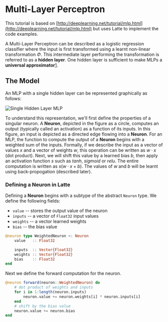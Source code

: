 # Multi-Layer Perceptron

This tutorial is based on [http://deeplearning.net/tutorial/mlp.html](http://deeplearning.net/tutorial/mlp.html) but uses Latte to implement the code examples.  

A Multi-Layer Perceptron can be described as a logistic regression classifier where the input is first transformed using a learnt non-linear transformation $\Phi$.  This intermediate layer performing the transformation is referred to as a **hidden layer**.  One hidden layer is sufficient to make MLPs a **universal approximator**[1][1].  

## The Model
An MLP with a single hidden layer can be represented graphically as follows:

![Single Hidden Layer MLP](http://deeplearning.net/tutorial/_images/mlp.png)

To understand this representation, we'll first define the properties of a singular neuron.  A **Neuron**, depicted in the figure as a circle, computes an output (typically called an activation) as a function of its inputs.  In this figure, an input is depicted as a directed edge flowing into a **Neuron**.  For an MLP, the function to compute the output of a **Neuron** begins with a weighted sum of the inputs.  Formally, if we describe the input as a vector of values $x$ and a vector of weights $w$, this operation can be written as $w \cdot x$ (dot product).  Next, we will shift this value by a learned bias $b$, then apply an activation function $s$ such as $tanh$, $sigmoid$ or $relu$.  The entire computation is written as $s(w \cdot x + b)$.  The values of $w$ and $b$ will be learnt using back-propogation (described later).

### Defining a Neuron in Latte
Defining a **Neuron** begins with a subtype of the abstract `Neuron` type.  We define the following fields:

- `value`   -- stores the output value of the neuron
- `inputs`  -- a vector of `Float32` input values
- `weights` -- a vector learned weights
- `bias`    -- the bias value

```julia
@neuron type WeightedNeuron <: Neuron
    value   :: Float32

    inputs  :: Vector{Float32}
    weights :: Vector{Float32}
    bias    :: Float32
end
```

Next we define the forward computation for the neuron.
```julia
@neuron forward(neuron::WeightedNeuron) do
    # dot product of weights and inputs
    for i in 1:length(neuron.inputs)
        neuron.value += neuron.weights[i] * neuron.inputs[i]
    end
    # shift by the bias value
    neuron.value += neuron.bias
end
```


[1]: http://www.sciencedirect.com/science/article/pii/0893608089900208 "Multilayer feedforward networks are universal approximators. Hornik et al. 1989"
